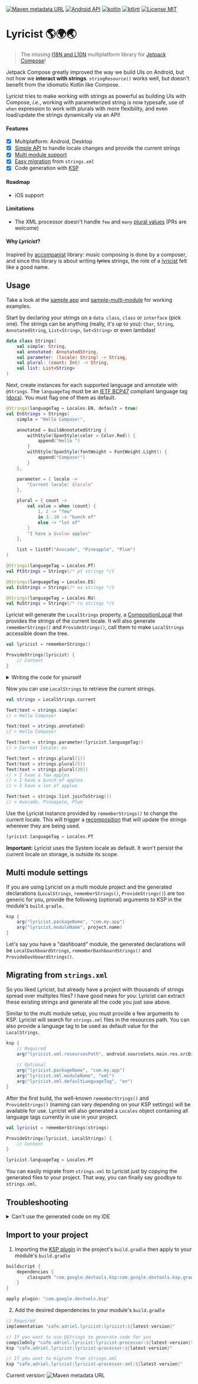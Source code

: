 [![Maven metadata URL](https://img.shields.io/maven-metadata/v?color=blue&metadataUrl=https://s01.oss.sonatype.org/service/local/repo_groups/public/content/cafe/adriel/lyricist/lyricist/maven-metadata.xml&style=for-the-badge)](https://repo.maven.apache.org/maven2/cafe/adriel/lyricist/)
[![Android API](https://img.shields.io/badge/api-21%2B-brightgreen.svg?style=for-the-badge)](https://android-arsenal.com/api?level=21)
[![kotlin](https://img.shields.io/github/languages/top/adrielcafe/lyricist.svg?style=for-the-badge&color=blueviolet)](https://kotlinlang.org/)
[![ktlint](https://img.shields.io/badge/code%20style-%E2%9D%A4-FF4081.svg?style=for-the-badge)](https://ktlint.github.io/)
[![License MIT](https://img.shields.io/github/license/adrielcafe/lyricist.svg?style=for-the-badge&color=orange)](https://opensource.org/licenses/MIT)

# Lyricist 🌎🌍🌏 
> The missing [I18N and L10N](https://en.wikipedia.org/wiki/Internationalization_and_localization) multiplatform library for [Jetpack Compose](https://developer.android.com/jetpack/compose)!

Jetpack Compose greatly improved the way we build UIs on Android, but not how we **interact with strings**. `stringResource()` works well, but doesn't benefit from the idiomatic Kotlin like Compose.

Lyricist tries to make working with strings as powerful as building UIs with Compose, *i.e.*, working with parameterized string is now typesafe, use of `when` expression to work with plurals with more flexibility, and even load/update the strings dynamically via an API!

#### Features
- [x] Multiplatform: Android, Desktop
- [x] [Simple API](#usage) to handle locale changes and provide the current strings
- [x] [Multi module support](#multi-module-settings)
- [x] [Easy migration](#migrating-from-stringsxml) from `strings.xml`
- [x] Code generation with [KSP](https://github.com/google/ksp)
  
#### Roadmap
- iOS support

#### Limitations
* The XML processor doesn't handle `few` and `many` [plural values](https://developer.android.com/guide/topics/resources/string-resource#Plurals) (PRs are welcome) 

#### Why _Lyricist_?
Inspired by [accompanist](https://github.com/google/accompanist#why-the-name) library: music composing is done by a composer, and since this library is about writing ~~lyrics~~ strings, the role of a [lyricist](https://en.wikipedia.org/wiki/Lyricist) felt like a good name.

## Usage
Take a look at the [sample app](https://github.com/adrielcafe/lyricist/tree/main/sample/src/main/java/cafe/adriel/lyricist/sample) and [sample-multi-module](https://github.com/adrielcafe/lyricist/tree/main/sample-multi-module/src/main/java/cafe/adriel/lyricist/sample/multimodule) for working examples.

Start by declaring your strings on a `data class`, `class` or `interface` (pick one). The strings can be anything (really, it's up to you): `Char`, `String`, `AnnotatedString`, `List<String>`, `Set<String>` or even lambdas!
```kotlin
data class Strings(
    val simple: String,
    val annotated: AnnotatedString,
    val parameter: (locale: String) -> String,
    val plural: (count: Int) -> String,
    val list: List<String>
)
```

Next, create instances for each supported language and annotate with `@Strings`. The `languageTag` must be an [IETF BCP47](https://en.wikipedia.org/wiki/IETF_language_tag) compliant language tag ([docs](https://developer.android.com/guide/topics/resources/providing-resources#LocaleQualifier)). You must flag one of them as default.
```kotlin
@Strings(languageTag = Locales.EN, default = true)
val EnStrings = Strings(
    simple = "Hello Compose!",

    annotated = buildAnnotatedString {
        withStyle(SpanStyle(color = Color.Red)) { 
            append("Hello ") 
        }
        withStyle(SpanStyle(fontWeight = FontWeight.Light)) { 
            append("Compose!") 
        }
    },

    parameter = { locale ->
        "Current locale: $locale"
    },

    plural = { count ->
        val value = when (count) {
            1, 2 -> "few"
            in 3..10 -> "bunch of"
            else -> "lot of"
        }
        "I have a $value apples"
    },

    list = listOf("Avocado", "Pineapple", "Plum")
)

@Strings(languageTag = Locales.PT)
val PtStrings = Strings(/* pt strings */)

@Strings(languageTag = Locales.ES)
val EsStrings = Strings(/* es strings */)

@Strings(languageTag = Locales.RU)
val RuStrings = Strings(/* ru strings */)
```

Lyricist will generate the `LocalStrings` property, a [CompositionLocal](https://developer.android.com/reference/kotlin/androidx/compose/runtime/CompositionLocal) that provides the strings of the current locale. It will also generate `rememberStrings()` and `ProvideStrings()`, call them to make `LocalStrings` accessible down the tree.
```kotlin
val lyricist = rememberStrings()

ProvideStrings(lyricist) {
    // Content
}
```

<details><summary>Writing the code for yourself</summary>

Don't want to enable KSP to generate the code for you? No problem! Follow the steps below to integrate with Lyricist manually.

First, map each supported language tag to their corresponding instances.
```kotlin
val strings = mapOf(
    Locales.EN to EnStrings,
    Locales.PT to PtStrings,
    Locales.ES to EsStrings,
    Locales.RU to RuStrings
)
```

Next, create your `LocalStrings` and choose one translation as default.
```kotlin
val LocalStrings = staticCompositionLocalOf { EnStrings }
```

Finally, use the same functions, `rememberStrings()` and `ProvideStrings()`, to make your `LocalStrings` accessible down the tree. But this time you need to provide your `strings` and `LocalStrings` manually.
```kotlin
val lyricist = rememberStrings(strings)

ProvideStrings(lyricist, LocalStrings) {
    // Content
}
```

---
</details>

Now you can use `LocalStrings` to retrieve the current strings.
```kotlin
val strings = LocalStrings.current

Text(text = strings.simple)
// > Hello Compose!

Text(text = strings.annotated)
// > Hello Compose!

Text(text = strings.parameter(lyricist.languageTag))
// > Current locale: en

Text(text = strings.plural(1))
Text(text = strings.plural(5))
Text(text = strings.plural(20))
// > I have a few apples
// > I have a bunch of apples
// > I have a lot of apples

Text(text = strings.list.joinToString())
// > Avocado, Pineapple, Plum
```

Use the Lyricist instance provided by `rememberStrings()` to change the current locale. This will trigger a [recomposition](https://developer.android.com/jetpack/compose/mental-model#recomposition) that will update the strings wherever they are being used.
```kotlin
lyricist.languageTag = Locales.PT
```

**Important:** Lyricist uses the System locale as default. It won't persist the current locale on storage, is outside its scope.

## Multi module settings

If you are using Lyricist on a multi module project and the generated declarations (`LocalStrings`, `rememberStrings()`, `ProvideStrings()`) are too generic for you, provide the following (optional) arguments to KSP in the module's `build.gradle`.
```gradle
ksp {
    arg("lyricist.packageName", "com.my.app")
    arg("lyricist.moduleName", project.name)
}
```

Let's say you have a "dashboard" module, the generated declarations will be `LocalDashboardStrings`, `rememberDashboardStrings()` and `ProvideDashboardStrings()`.

## Migrating from `strings.xml`
So you liked Lyricist, but already have a project with thousands of strings spread over multiples files? I have good news for you: Lyricist can extract these existing strings and generate all the code you just saw above.

Similar to the multi module setup, you must provide a few arguments to KSP. Lyricist will search for `strings.xml` files in the resources path. You can also provide a language tag to be used as default value for the `LocalStrings`. 
```gradle
ksp {
    // Required
    arg("lyricist.xml.resourcesPath", android.sourceSets.main.res.srcDirs.first().absolutePath)
    
    // Optional
    arg("lyricist.packageName", "com.my.app")
    arg("lyricist.xml.moduleName", "xml")
    arg("lyricist.xml.defaultLanguageTag", "en")
}
```

After the first build, the well-known `rememberStrings()` and `ProvideStrings()` (naming can vary depending on your KSP settings) will be available for use. Lyricist will also generated a `Locales` object containing all language tags currently in use in your project. 
```kotlin
val lyricist = rememberStrings(strings)

ProvideStrings(lyricist, LocalStrings) {
    // Content
}

lyricist.languageTag = Locales.PT
```

You can easily migrate from `strings.xml` to Lyricist just by copying the generated files to your project. That way, you can finally say goodbye to `strings.xml`. 

## Troubleshooting

<details><summary>Can't use the generated code on my IDE</summary>

You should set manually the source sets of the generated files, like described [here](https://github.com/google/ksp/issues/37).
```gradle
buildTypes {
    debug {
        sourceSets {
            main.java.srcDirs += 'build/generated/ksp/debug/kotlin/'
        }
    }
    release {
        sourceSets {
            main.java.srcDirs += 'build/generated/ksp/release/kotlin/'
        }
    }
}
```
</details>

## Import to your project

1. Importing the [KSP plugin](https://github.com/google/ksp/blob/main/docs/quickstart.md#use-your-own-processor-in-a-project) in the project's `build.gradle` then apply to your module's `build.gradle`
```gradle
buildscript {
    dependencies {
        classpath "com.google.devtools.ksp:com.google.devtools.ksp.gradle.plugin:${ksp-latest-version}"
    }
}

apply plugin: "com.google.devtools.ksp"
```

2. Add the desired dependencies to your module's `build.gradle`
```gradle
// Required
implementation "cafe.adriel.lyricist:lyricist:${latest-version}"

// If you want to use @Strings to generate code for you
compileOnly "cafe.adriel.lyricist:lyricist-processor:${latest-version}"
ksp "cafe.adriel.lyricist:lyricist-processor:${latest-version}"

// If you want to migrate from strings.xml
ksp "cafe.adriel.lyricist:lyricist-processor-xml:${latest-version}"
```

Current version: ![Maven metadata URL](https://img.shields.io/maven-metadata/v?color=blue&metadataUrl=https://s01.oss.sonatype.org/service/local/repo_groups/public/content/cafe/adriel/lyricist/lyricist/maven-metadata.xml)